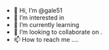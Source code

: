 - 👋 Hi, I’m @gale51 
- 👀 I’m interested in 
- 🌱 I’m currently learning 
- 💞️ I’m looking to collaborate on .
- 📫 How to reach me ....

<!---
gale51/gale51 is a ✨ special ✨ repository because its `README.md` (this file) appears on your GitHub profile.
You can click the Preview link to take a look at your changes.
--->
